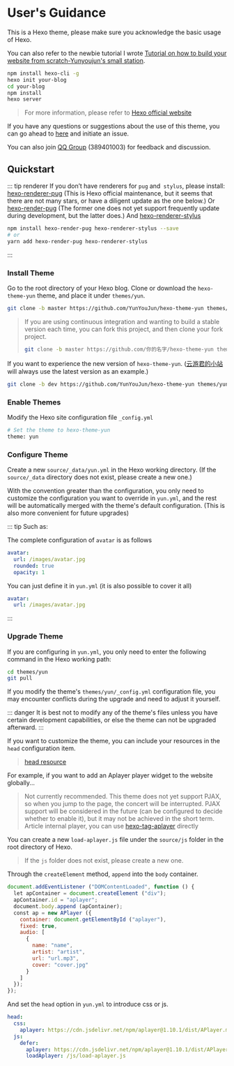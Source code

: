 # User's Guidance

This is a Hexo theme, please make sure you acknowledge the basic usage of Hexo.

You can also refer to the newbie tutorial I wrote [Tutorial on how to build your website from scratch-Yunyoujun's small station](https://www.yunyoujun.cn/share/how-to-build-your-site/).

```sh
npm install hexo-cli -g
hexo init your-blog
cd your-blog
npm install
hexo server
```

> For more information, please refer to [Hexo official website](https://hexo.io/)

If you have any questions or suggestions about the use of this theme, you can go ahead to [here](https://github.com/YunYouJun/hexo-theme-yun/issues) and initiate an issue.

You can also join [QQ Group](https://shang.qq.com/wpa/qunwpa?idkey=3bd19a05aaccb2b60c396295c8617b3a9e667821a495e8cd7e1698ff95ab61c6) (389401003) for feedback and discussion.

## Quickstart

::: tip renderer
If you don’t have renderers for `pug` and` stylus`, please install:
[hexo-renderer-pug](https://github.com/hexojs/hexo-renderer-pug)
(This is Hexo official maintenance, but it seems that there are not many stars, or have a diligent update as the one below.)
Or [hexo-render-pug](https://github.com/maxknee/hexo-render-pug)
(The former one does not yet support frequently update during development, but the latter does.)
And [hexo-renderer-stylus](https://github.com/hexojs/hexo-renderer-stylus)

```sh
npm install hexo-render-pug hexo-renderer-stylus --save
# or
yarn add hexo-render-pug hexo-renderer-stylus
```

:::

### Install Theme

Go to the root directory of your Hexo blog. Clone or download the `hexo-theme-yun` theme, and place it under `themes/yun`.

```sh
git clone -b master https://github.com/YunYouJun/hexo-theme-yun themes/yun
```

> If you are using continuous integration and wanting to build a stable version each time, you can fork this project, and then clone your fork project.
>
> ```sh
> git clone -b master https://github.com/你的名字/hexo-theme-yun themes/yun
> ```

If you want to experience the new version of `hexo-theme-yun`. ([云游君的小站](https://www.yunyoujun.cn) will always use the latest version as an example.)

```sh
git clone -b dev https://github.com/YunYouJun/hexo-theme-yun themes/yun
```

### Enable Themes

Modify the Hexo site configuration file `_config.yml`

```sh
# Set the theme to hexo-theme-yun
theme: yun
```

### Configure Theme

Create a new `source/_data/yun.yml` in the Hexo working directory. (If the `source/_data` directory does not exist, please create a new one.)

With the convention greater than the configuration, you only need to customize the configuration you want to override in `yun.yml`, and the rest will be automatically merged with the theme's default configuration. (This is also more convenient for future upgrades)

::: tip
Such as:

The complete configuration of `avatar` is as follows

```yml
avatar:
  url: /images/avatar.jpg
  rounded: true
  opacity: 1
```

You can just define it in `yun.yml` (it is also possible to cover it all)

```yml
avatar:
  url: /images/avatar.jpg
```

:::

### Upgrade Theme

If you are configuring in `yun.yml`, you only need to enter the following command in the Hexo working path:

```sh
cd themes/yun
git pull
```

If you modify the theme's `themes/yun/_config.yml` configuration file, you may encounter conflicts during the upgrade and need to adjust it yourself.

::: danger
It is best not to modify any of the theme's files unless you have certain development capabilities, or else the theme can not be upgraded afterward.
:::

If you want to customize the theme, you can include your resources in the `head` configuration item.

> [head resource](/guide/config.html#head-头部资源)

For example, if you want to add an Aplayer player widget to the website globally...

> Not currently recommended. This theme does not yet support PJAX, so when you jump to the page, the concert will be interrupted.
> PJAX support will be considered in the future (can be configured to decide whether to enable it), but it may not be achieved in the short term.
> Article internal player, you can use [hexo-tag-aplayer](https://github.com/MoePlayer/hexo-tag-aplayer) directly

You can create a new `load-aplayer.js` file under the `source/js` folder in the root directory of Hexo.

> If the `js` folder does not exist, please create a new one.

Through the `createElement` method, `append` into the `body` container.

```js
document.addEventListener ("DOMContentLoaded", function () {
  let apContainer = document.createElement ("div");
  apContainer.id = "aplayer";
  document.body.append (apContainer);
  const ap = new APlayer ({
    container: document.getElementById ("aplayer"),
    fixed: true,
    audio: [
      {
        name: "name",
        artist: "artist",
        url: "url.mp3",
        cover: "cover.jpg"
      }
    ]
  });
});
```

And set the `head` option in `yun.yml` to introduce css or js.

```yml
head:
  css:
    aplayer: https://cdn.jsdelivr.net/npm/aplayer@1.10.1/dist/APlayer.min.css
  js:
    defer:
      aplayer: https://cdn.jsdelivr.net/npm/aplayer@1.10.1/dist/APlayer.min.js
      loadAplayer: /js/load-aplayer.js
```